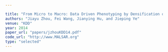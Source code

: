 ```yaml
---

title: "From Micro to Macro: Data Driven Phenotyping by Densification of Longitudinal Electronic Medical Records."
authors: "Jiayu Zhou, Fei Wang, Jianying Hu, and Jieping Ye"
venue: "KDD"
year: 2014
paper_url: "papers/jzhouKDD14.pdf"
code_url: "http://www.MALSAR.org"
type: "selected"
---
```

